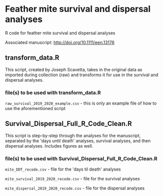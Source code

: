 # Feather mite survival and dispersal analyses
R code for feather mite survival and dispersal analyses

Associated manuscript: http://doi.org/10.1111/een.13176

## transform_data.R
This script, created by Joseph Scavetta, takes in the original data as imported during collection (raw) and transforms it for use in the survival and dispersal analyses.

### file(s) to be used with transform_data.R
```raw_survival_2019_2020_example.csv``` - this is only an example file of how to use the aforementioned script

## Survival_Dispersal_Full_R_Code_Clean.R
This script is step-by-step through the analyses for the manuscript, separated by the 'days until death' analyses, survival analyses, and then dispersal analyses. Includes figures as well.

### file(s) to be used with Survival_Dispersal_Full_R_Code_Clean.R
```mite_DDT_recode.csv``` - file for the 'days til death' analyses

```mite_survival_2019_2020_recode.csv``` - file for the survival analyses

```mite_dispersal_2019_2020_recode.csv``` - file for the dispersal analyses

